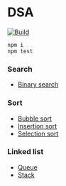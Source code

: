 # DSA

[![Build](https://github.com/PeterWillumsen/dsa/actions/workflows/node.js.yml/badge.svg?branch=main)](https://github.com/PeterWillumsen/dsa/actions/workflows/node.js.yml)

```
npm i
npm test
```


### Search

- [Binary search](src/code/binarySearch.ts)


### Sort

- [Bubble sort](src/code/bubbleSort.ts)
- [Insertion sort](src/code/insertionSort.ts)
- [Selection sort](src/code/selectionSort.ts)

### Linked list

- [Queue](src/code/queue.ts)
- [Stack](src/code/stack.ts)
